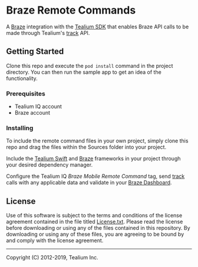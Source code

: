 # Braze Remote Commands

A [Braze](https://www.braze.com/docs/developer_guide/platform_integration_guides/ios/initial_sdk_setup/initial_sdk_setup/) integration with the [Tealium SDK](https://github.com/tealium/tealium-swift) that enables Braze API calls to be made through  Tealium's [track](https://docs.tealium.com/platforms/swift/track/) API.

## Getting Started

Clone this repo and execute the `pod install` command in the project directory. You can then run the sample app to get an idea of the functionality.

### Prerequisites

* Tealium IQ account
* Braze account 

### Installing

To include the remote command files in your own project, simply clone this repo and drag the files within the Sources folder into your project. 

Include the [Tealium Swift](https://docs.tealium.com/platforms/swift/install/) and [Braze](https://www.braze.com/docs/developer_guide/platform_integration_guides/ios/initial_sdk_setup/initial_sdk_setup/) frameworks in your project through your desired dependency manager.

Configure the Tealium IQ _Braze Mobile Remote Command_ tag, send [track](https://docs.tealium.com/platforms/swift/track/) calls with any applicable data and validate in your [Braze Dashboard](https://dashboard.braze.com/sign_in).

## License

Use of this software is subject to the terms and conditions of the license agreement contained in the file titled [License.txt](License.txt). Please read the license before downloading or using any of the files contained in this repository. By downloading or using any of these files, you are agreeing to be bound by and comply with the license agreement.

___

Copyright (C) 2012-2019, Tealium Inc.

